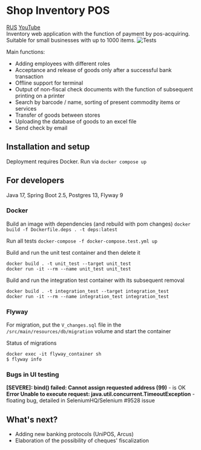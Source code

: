 # Shop Inventory POS
[RUS](./README.RUS.md) [YouTube](https://youtu.be/SxvctngGpFo)  
Inventory web application with the function of payment by pos-acquiring. Suitable for small businesses with up to 1000 items. ![Tests]([.github/workflows/tests.yml](https://github.com/pavelbelonosov/POS_Cashier/actions/workflows/tests.yml)/badge.svg)

Main functions:
- Adding employees with different roles
- Acceptance and release of goods only after a successful bank transaction
- Offline support for terminal
- Output of non-fiscal check documents with the function of subsequent printing on a printer
- Search by barcode / name, sorting of present commodity items or services
- Transfer of goods between stores
- Uploading the database of goods to an excel file
- Send check by email

## Installation and setup
Deployment requires Docker. Run via `docker compose up`

## For developers
Java 17, Spring Boot 2.5, Postgres 13, Flyway 9

### Docker
Build an image with dependencies (and rebuild with pom changes) `docker build -f Dockerfile.deps . -t deps:latest`

Run all tests `docker-compose -f docker-compose.test.yml up`

Build and run the unit test container and then delete it  
```
docker build . -t unit_test --target unit_test  
docker run -it --rm --name unit_test unit_test
```

Build and run the integration test container with its subsequent removal  
```
docker build . -t integration_test --target integration_test  
docker run -it --rm --name integration_test integration_test
```
### Flyway
For migration, put the `V_changes.sql` file in the `/src/main/resources/db/migration` volume and start the container

Status of migrations  
```
docker exec -it flyway_container sh  
$ flyway info
```

### Bugs in UI testing
**[SEVERE]: bind() failed: Cannot assign requested address (99)** - is OK  
**Error Unable to execute request: java.util.concurrent.TimeoutException** - floating bug, detailed in SeleniumHQ/Selenium #9528 issue

## What's next?
- Adding new banking protocols (UniPOS, Arcus)
- Elaboration of the possibility of cheques' fiscalization

